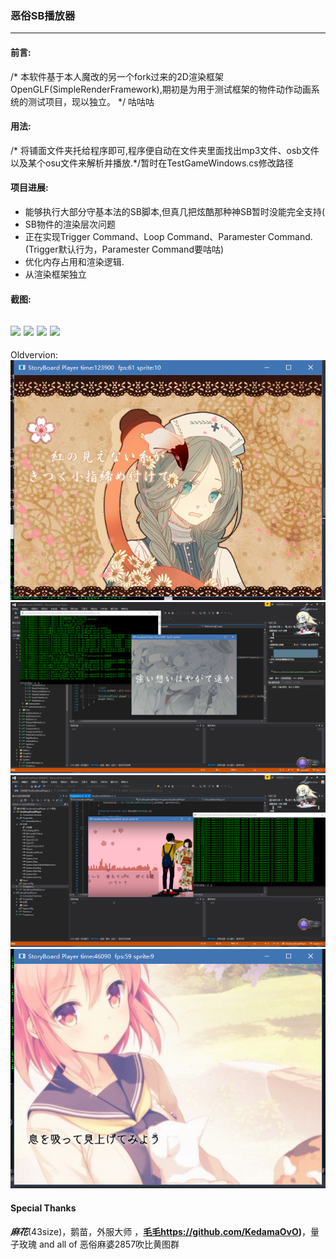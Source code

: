 ### 恶俗SB播放器
---
#### 前言:
/* 本软件基于本人魔改的另一个fork过来的2D渲染框架OpenGLF(SimpleRenderFramework),期初是为用于测试框架的物件动作动画系统的测试项目，现以独立。 */
咕咕咕

#### 用法:
/*
将铺面文件夹托给程序即可,程序便自动在文件夹里面找出mp3文件、osb文件以及某个osu文件来解析并播放.*/暂时在TestGameWindows.cs修改路径

#### 项目进展:
* 能够执行大部分守基本法的SB脚本,但真几把炫酷那种神SB暂时没能完全支持(
* SB物件的渲染层次问题
* 正在实现Trigger Command、Loop Command、Paramester Command.(Trigger默认行为，Paramester Command要咕咕)
* 优化内存占用和渲染逻辑.
* 从渲染框架独立

#### 截图:
![](https://puu.sh/xku6E/3671305f79.jpg)
![](https://puu.sh/xkueL/72e434a5e7.png)
![](https://puu.sh/xkupr/51c48cc25a.png)
![](https://puu.sh/xkuxm/1bbd847777.png)
------
Oldvervion:
![](https://github.com/MikiraSora/OsuStoryBoardPlayer/blob/master/readme_img/1.png)
![](https://github.com/MikiraSora/OsuStoryBoardPlayer/blob/master/readme_img/2.png)
![](https://github.com/MikiraSora/OsuStoryBoardPlayer/blob/master/readme_img/3.png)
![](https://github.com/MikiraSora/OsuStoryBoardPlayer/blob/master/readme_img/4.png)


#### Special Thanks
***麻花***(43size)，鹅苗，外服大师 ，****[毛毛]({)https://github.com/KedamaOvO)****，量子玫瑰 and all of 恶俗麻婆2857吹比黄图群
